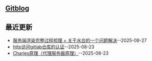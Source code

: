 ## [Gitblog](https://silver-blinder.github.io/GitBlog/)

## 最近更新
- [服务端渲染完整过程梳理 + 关于水合的一个问题解决](https://github.com/silver-blinder/GitBlog/issues/3)--2025-08-27
- [http访问gitlab仓库的认证](https://github.com/silver-blinder/GitBlog/issues/2)--2025-08-23
- [Charles原理（代理服务器原理）](https://github.com/silver-blinder/GitBlog/issues/1)--2025-08-23
